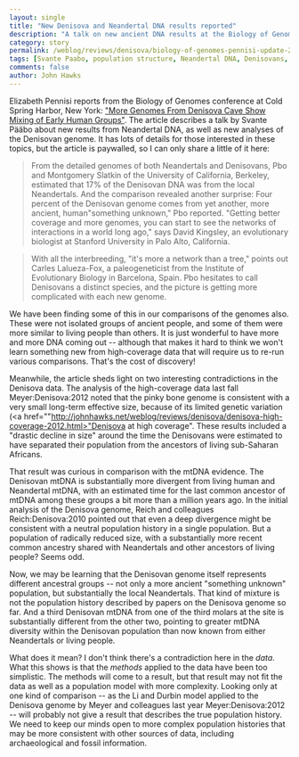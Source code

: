 ```yaml
---
layout: single 
title: "New Denisova and Neandertal DNA results reported" 
description: "A talk on new ancient DNA results at the Biology of Genomes conference" 
category: story
permalink: /weblog/reviews/denisova/biology-of-genomes-pennisi-update-2013.html
tags: [Svante Paabo, population structure, Neandertal DNA, Denisovans, Denisova, population dynamics] 
comments: false 
author: John Hawks 
---
```


Elizabeth Pennisi reports from the Biology of Genomes conference at Cold Spring Harbor, New York: <a href="http://www.sciencemag.org/content/340/6134/799.full">"More Genomes From Denisova Cave Show Mixing of Early Human Groups"</a>. The article describes a talk by Svante P&auml;&auml;bo about new results from Neandertal DNA, as well as new analyses of the Denisovan genome. It has lots of details for those interested in these topics, but the article is paywalled, so I can only share a little of it here:

<blockquote>From the detailed genomes of both Neandertals and Denisovans, Pbo and Montgomery Slatkin of the University of California, Berkeley, estimated that 17% of the Denisovan DNA was from the local Neandertals. And the comparison revealed another surprise: Four percent of the Denisovan genome comes from yet another, more ancient, human"something unknown," Pbo reported. "Getting better coverage and more genomes, you can start to see the networks of interactions in a world long ago," says David Kingsley, an evolutionary biologist at Stanford University in Palo Alto, California.</blockquote>

<blockquote>With all the interbreeding, "it's more a network than a tree," points out Carles Lalueza-Fox, a paleogeneticist from the Institute of Evolutionary Biology in Barcelona, Spain. Pbo hesitates to call Denisovans a distinct species, and the picture is getting more complicated with each new genome.</blockquote>

We have been finding some of this in our comparisons of the genomes also. These were not isolated groups of ancient people, and some of them were more similar to living people than others. It is just wonderful to have more and more DNA coming out -- although that makes it hard to think we won't learn something new from high-coverage data that will require us to re-run various comparisons. That's the cost of discovery! 

Meanwhile, the article sheds light on two interesting contradictions in the Denisova data. The analysis of the high-coverage data last fall <bib>Meyer:Denisova:2012</bib> noted that the pinky bone genome is consistent with a very small long-term effective size, because of its limited genetic variation (<a href=""http://johnhawks.net/weblog/reviews/denisova/denisova-high-coverage-2012.html>"Denisova at high coverage"</a>. These results included a "drastic decline in size" around the time the Denisovans were estimated to have separated their population from the ancestors of living sub-Saharan Africans. 

That result was curious in comparison with the mtDNA evidence. The Denisovan mtDNA is substantially more divergent from living human and Neandertal mtDNA, with an estimated time for the last common ancestor of mtDNA among these groups a bit more than a million years ago. In the initial analysis of the Denisova genome, Reich and colleagues <bib>Reich:Denisova:2010</bib> pointed out that even a deep divergence might be consistent with a neutral population history in a single population. But a population of radically reduced size, with a substantially more recent common ancestry shared with Neandertals and other ancestors of living people? Seems odd. 

Now, we may be learning that the Denisovan genome itself represents different ancestral groups -- not only a more ancient "something unknown" population, but substantially the local Neandertals. That kind of mixture is not the population history described by papers on the Denisova genome so far. And a third Denisovan mtDNA from one of the third molars at the site is substantially different from the other two, pointing to greater mtDNA diversity within the Denisovan population than now known from either Neandertals or living people. 

What does it mean? I don't think there's a contradiction here in the <em>data</em>. What this shows is that the <em>methods</em> applied to the data have been too simplistic. The methods will come to a result, but that result may not fit the data as well as a population model with more complexity. Looking only at one kind of comparison -- as the Li and Durbin model applied to the Denisova genome by Meyer and colleagues last year <bib>Meyer:Denisova:2012</bib> -- will probably not give a result that describes the true population history. We need to keep our minds open to more complex population histories that may be more consistent with other sources of data, including archaeological and fossil information. 



